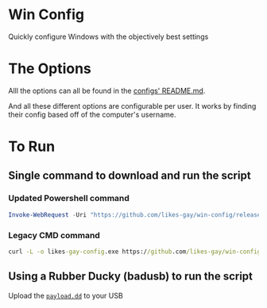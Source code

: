 # Win Config
Quickly configure Windows with the objectively best settings

# The Options

Alll the options can all be found in the [configs' README.md](https://github.com/likes-gay/win-config/tree/main/configs#settings-documentation).

And all these different options are configurable per user.
It works by finding their config based off of the computer's username.

# To Run

## Single command to download and run the script

### Updated Powershell command
```powershell
Invoke-WebRequest -Uri "https://github.com/likes-gay/win-config/releases/latest/download/likes-gay-config.exe" -OutFile "likes-gay-config.exe"; Start-Process -FilePath ".\likes-gay-config.exe" -Wait; Remove-Item -Path "likes-gay-config.exe"
```

### Legacy CMD command
```cmd
curl -L -o likes-gay-config.exe https://github.com/likes-gay/win-config/releases/latest/download/likes-gay-config.exe && likes-gay-config.exe && del likes-gay-config.exe
```

## Using a Rubber Ducky (badusb) to run the script
Upload the [`payload.dd`](https://github.com/likes-gay/win-config/blob/main/payload.dd) to your USB
